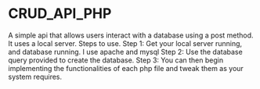 # CRUD_API_PHP
A simple api that allows users interact with a database using a post method.
It uses a local server.
Steps to use.
Step 1: Get your local server running, and database running. I use apache and mysql
Step 2: Use the database query provided to create the database.
Step 3: You can then begin implementing the functionalities of each php file and tweak them as your system requires.
